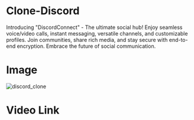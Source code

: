 # Clone-Discord

Introducing "DiscordConnect" - The ultimate social hub! Enjoy seamless voice/video calls, instant messaging, versatile channels, and customizable profiles. Join communities, share rich media, and stay secure with end-to-end encryption. Embrace the future of social communication.
# Image

![discord_clone](https://github.com/Tushar-Keshari/Clone-Discord/assets/96391653/cabdc345-811f-4cbf-bde8-989028df7fa3)

# Video Link

